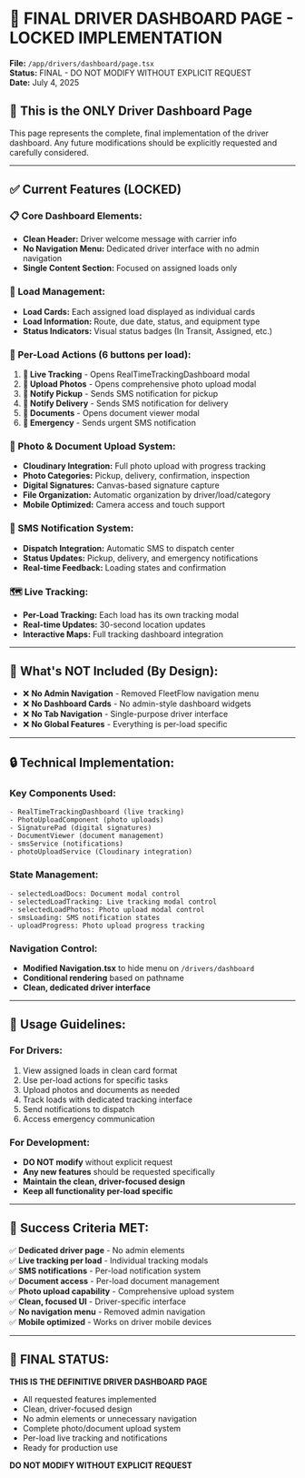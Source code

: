 # 🚛 FINAL DRIVER DASHBOARD PAGE - LOCKED IMPLEMENTATION

**File:** `/app/drivers/dashboard/page.tsx`  
**Status:** FINAL - DO NOT MODIFY WITHOUT EXPLICIT REQUEST  
**Date:** July 4, 2025

## 🎯 **This is the ONLY Driver Dashboard Page**

This page represents the complete, final implementation of the driver dashboard. Any future modifications should be explicitly requested and carefully considered.

---

## ✅ **Current Features (LOCKED)**

### **📋 Core Dashboard Elements:**
- **Clean Header:** Driver welcome message with carrier info
- **No Navigation Menu:** Dedicated driver interface with no admin navigation
- **Single Content Section:** Focused on assigned loads only

### **🚛 Load Management:**
- **Load Cards:** Each assigned load displayed as individual cards
- **Load Information:** Route, due date, status, and equipment type
- **Status Indicators:** Visual status badges (In Transit, Assigned, etc.)

### **🔧 Per-Load Actions (6 buttons per load):**
1. **📍 Live Tracking** - Opens RealTimeTrackingDashboard modal
2. **📸 Upload Photos** - Opens comprehensive photo upload modal
3. **📱 Notify Pickup** - Sends SMS notification for pickup
4. **🚚 Notify Delivery** - Sends SMS notification for delivery  
5. **📄 Documents** - Opens document viewer modal
6. **🚨 Emergency** - Sends urgent SMS notification

### **📸 Photo & Document Upload System:**
- **Cloudinary Integration:** Full photo upload with progress tracking
- **Photo Categories:** Pickup, delivery, confirmation, inspection
- **Digital Signatures:** Canvas-based signature capture
- **File Organization:** Automatic organization by driver/load/category
- **Mobile Optimized:** Camera access and touch support

### **📱 SMS Notification System:**
- **Dispatch Integration:** Automatic SMS to dispatch center
- **Status Updates:** Pickup, delivery, and emergency notifications
- **Real-time Feedback:** Loading states and confirmation

### **🗺️ Live Tracking:**
- **Per-Load Tracking:** Each load has its own tracking modal
- **Real-time Updates:** 30-second location updates
- **Interactive Maps:** Full tracking dashboard integration

---

## 🚫 **What's NOT Included (By Design):**
- ❌ **No Admin Navigation** - Removed FleetFlow navigation menu
- ❌ **No Dashboard Cards** - No admin-style dashboard widgets
- ❌ **No Tab Navigation** - Single-purpose driver interface
- ❌ **No Global Features** - Everything is per-load specific

---

## 🔒 **Technical Implementation:**

### **Key Components Used:**
```tsx
- RealTimeTrackingDashboard (live tracking)
- PhotoUploadComponent (photo uploads)  
- SignaturePad (digital signatures)
- DocumentViewer (document management)
- smsService (notifications)
- photoUploadService (Cloudinary integration)
```

### **State Management:**
```tsx
- selectedLoadDocs: Document modal control
- selectedLoadTracking: Live tracking modal control  
- selectedLoadPhotos: Photo upload modal control
- smsLoading: SMS notification states
- uploadProgress: Photo upload progress tracking
```

### **Navigation Control:**
- **Modified Navigation.tsx** to hide menu on `/drivers/dashboard`
- **Conditional rendering** based on pathname
- **Clean, dedicated driver interface**

---

## 📝 **Usage Guidelines:**

### **For Drivers:**
1. View assigned loads in clean card format
2. Use per-load actions for specific tasks
3. Upload photos and documents as needed
4. Track loads with dedicated tracking interface
5. Send notifications to dispatch
6. Access emergency communication

### **For Development:**
- **DO NOT modify** without explicit request
- **Any new features** should be requested specifically
- **Maintain the clean, driver-focused design**
- **Keep all functionality per-load specific**

---

## 🎯 **Success Criteria MET:**

✅ **Dedicated driver page** - No admin elements  
✅ **Live tracking per load** - Individual tracking modals  
✅ **SMS notifications** - Per-load notification system  
✅ **Document access** - Per-load document management  
✅ **Photo upload capability** - Comprehensive upload system  
✅ **Clean, focused UI** - Driver-specific interface  
✅ **No navigation menu** - Removed admin navigation  
✅ **Mobile optimized** - Works on driver mobile devices  

---

## 🔐 **FINAL STATUS:**

**THIS IS THE DEFINITIVE DRIVER DASHBOARD PAGE**

- All requested features implemented
- Clean, driver-focused design
- No admin elements or unnecessary navigation
- Complete photo/document upload system
- Per-load live tracking and notifications
- Ready for production use

**DO NOT MODIFY WITHOUT EXPLICIT REQUEST**
